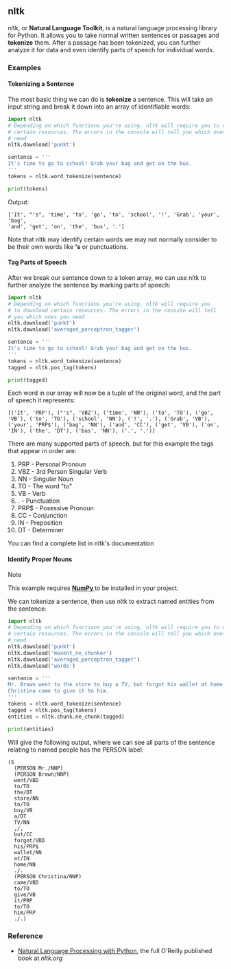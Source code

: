 ## nltk

nltk, or **Natural Language Toolkit**, is a natural language processing library for Python. It allows you to take normal written sentences or passages and **tokenize** them. After a passage has been tokenized, you can further analyze it for data and even identify parts of speech for individual words.

### Examples

#### Tokenizing a Sentence

The most basic thing we can do is **tokenize** a sentence. This will take an input string and break it down into an array of identifiable words:

```python
import nltk
# Depending on which functions you're using, nltk will require you to download
# certain resources. The errors in the console will tell you which ones you
# need
nltk.download('punkt')

sentence = '''
It's time to go to school! Grab your bag and get on the bus.
'''
tokens = nltk.word_tokenize(sentence)

print(tokens)
```

Output:

```text
['It', "'s", 'time', 'to', 'go', 'to', 'school', '!', 'Grab', 'your', 'bag',
'and', 'get', 'on', 'the', 'bus', '.']
```

Note that nltk may identify certain words we may not normally consider to be their own words like **'s** or punctuations.

#### Tag Parts of Speech

After we break our sentence down to a token array, we can use nltk to further
analyze the sentence by marking parts of speech:

```python
import nltk
# Depending on which functions you're using, nltk will require you
# to download certain resources. The errors in the console will tell
# you which ones you need
nltk.download('punkt')
nltk.download('averaged_perceptron_tagger')

sentence = '''
It's time to go to school! Grab your bag and get on the bus.
'''
tokens = nltk.word_tokenize(sentence)
tagged = nltk.pos_tag(tokens)

print(tagged)
```

Each word in our array will now be a tuple of the original word, and the part of speech it represents:

```
[('It', 'PRP'), ("'s", 'VBZ'), ('time', 'NN'), ('to', 'TO'), ('go', 'VB'), ('to', 'TO'), ('school', 'NN'), ('!', '.'), ('Grab', 'VB'), ('your', 'PRP$'), ('bag', 'NN'), ('and', 'CC'), ('get', 'VB'), ('on', 'IN'), ('the', 'DT'), ('bus', 'NN'), ('.', '.')]
```

There are many supported parts of speech, but for this example the tags that appear in order are:

1. PRP - Personal Pronoun
2. VBZ - 3rd Person Singular Verb
3. NN - Singular Noun
4. TO - The word "to"
5. VB - Verb
6. . - Punctuation
7. PRP$ - Posessive Pronoun
8. CC - Conjunction
9. IN - Preposition
10. DT - Determiner

You can find a complete list in nltk's documentation

#### Identify Proper Nouns

<div class="notebox notebox-info">
    <p class="notebox-title">
        Note
    </p>
    <p>
        This example requires 
        <a href="../numpy">
            <b>
                NumPy
            </b>
        </a> 
        to be installed in your project.
    </p>
</div>

We can tokenize a sentence, then use nltk to extract named entities from the sentence:

```python
import nltk
# Depending on which functions you're using, nltk will require you to download
# certain resources. The errors in the console will tell you which ones you
# need
nltk.download('punkt')
nltk.download('maxent_ne_chunker')
nltk.download('averaged_perceptron_tagger')
nltk.download('words')

sentence = '''
Mr. Brown went to the store to buy a TV, but forgot his wallet at home.
Christina came to give it to him.
'''
tokens = nltk.word_tokenize(sentence)
tagged = nltk.pos_tag(tokens)
entities = nltk.chunk.ne_chunk(tagged)

print(entities)
```

Will give the following output, where we can see all parts of the sentence relating to named people has the PERSON label:

```text
(S
  (PERSON Mr./NNP)
  (PERSON Brown/NNP)
  went/VBD
  to/TO
  the/DT
  store/NN
  to/TO
  buy/VB
  a/DT
  TV/NN
  ,/,
  but/CC
  forgot/VBD
  his/PRP$
  wallet/NN
  at/IN
  home/NN
  ./.
  (PERSON Christina/NNP)
  came/VBD
  to/TO
  give/VB
  it/PRP
  to/TO
  him/PRP
  ./.)
```

### Reference

-   [Natural Language Processing with Python](https://www.nltk.org/book/), the full O'Reilly published book at _nltk.org_
